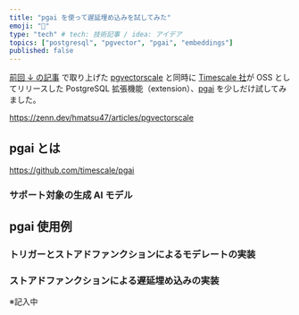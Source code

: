 ```yaml
---
title: "pgai を使って遅延埋め込みを試してみた"
emoji: "🤖"
type: "tech" # tech: 技術記事 / idea: アイデア
topics: ["postgresql", "pgvector", "pgai", "embeddings"]
published: false
---
```


[前回 ↓ の記事](https://zenn.dev/hmatsu47/articles/pgvectorscale) で取り上げた [pgvectorscale](https://github.com/timescale/pgvectorscale) と同時に [Timescale 社](https://www.timescale.com/homepage)が OSS としてリリースした PostgreSQL 拡張機能（extension）、[pgai](https://github.com/timescale/pgai) を少しだけ試してみました。

https://zenn.dev/hmatsu47/articles/pgvectorscale

## pgai とは

https://github.com/timescale/pgai

### サポート対象の生成 AI モデル

## pgai 使用例

### トリガーとストアドファンクションによるモデレートの実装

### ストアドファンクションによる遅延埋め込みの実装

※記入中
